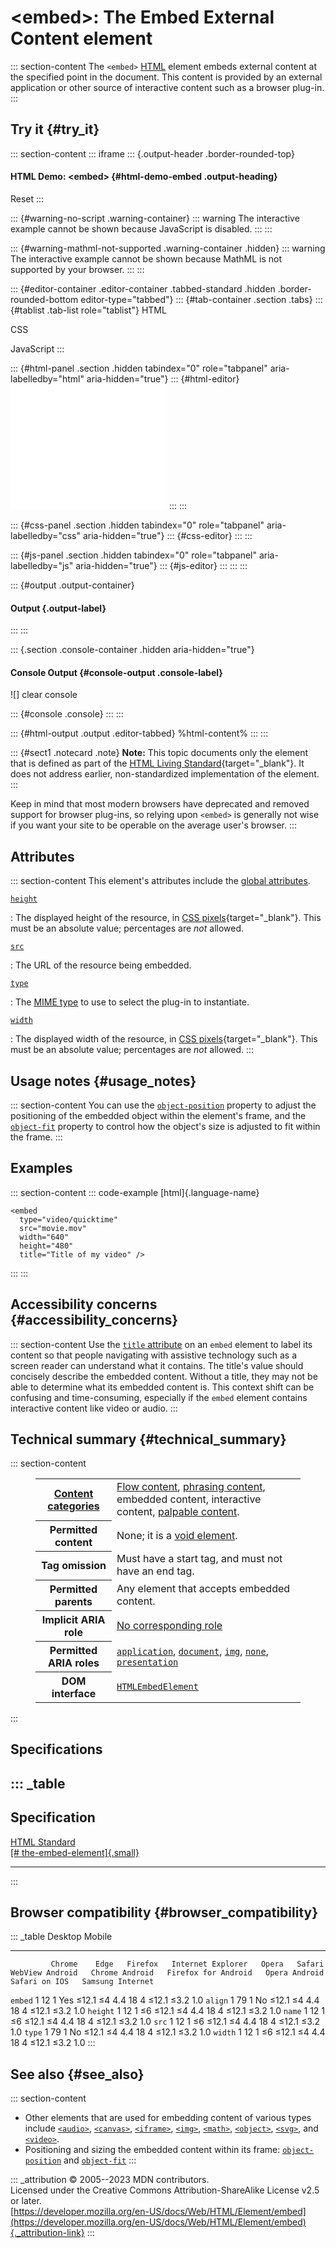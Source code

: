 

# \<embed\>: The Embed External Content element



::: section-content
The `<embed>` [HTML](../index) element embeds external content at the
specified point in the document. This content is provided by an external
application or other source of interactive content such as a browser
plug-in.
:::

## Try it {#try_it}

::: section-content
::: iframe
::: {.output-header .border-rounded-top}
#### HTML Demo: \<embed\> {#html-demo-embed .output-heading}

Reset
:::

::: {#warning-no-script .warning-container}
::: warning
The interactive example cannot be shown because JavaScript is disabled.
:::
:::

::: {#warning-mathml-not-supported .warning-container .hidden}
::: warning
The interactive example cannot be shown because MathML is not supported
by your browser.
:::
:::

::: {#editor-container .editor-container .tabbed-standard .hidden .border-rounded-bottom editor-type="tabbed"}
::: {#tab-container .section .tabs}
::: {#tablist .tab-list role="tablist"}
HTML

CSS

JavaScript
:::

::: {#html-panel .section .hidden tabindex="0" role="tabpanel" aria-labelledby="html" aria-hidden="true"}
::: {#html-editor}
    <embed type="video/webm" src="/media/cc0-videos/flower.mp4" width="250" height="200" />
:::
:::

::: {#css-panel .section .hidden tabindex="0" role="tabpanel" aria-labelledby="css" aria-hidden="true"}
::: {#css-editor}
:::
:::

::: {#js-panel .section .hidden tabindex="0" role="tabpanel" aria-labelledby="js" aria-hidden="true"}
::: {#js-editor}
:::
:::
:::

::: {#output .output-container}
#### Output {.output-label}
:::
:::

::: {.section .console-container .hidden aria-hidden="true"}
#### Console Output {#console-output .console-label}

![]
clear console

::: {#console .console}
:::
:::

::: {#html-output .output .editor-tabbed}
%html-content%
:::
:::

::: {#sect1 .notecard .note}
**Note:** This topic documents only the element that is defined as part
of the [HTML Living
Standard](https://html.spec.whatwg.org/multipage/iframe-embed-object.html#the-embed-element){target="_blank"}.
It does not address earlier, non-standardized implementation of the
element.
:::

Keep in mind that most modern browsers have deprecated and removed
support for browser plug-ins, so relying upon `<embed>` is generally not
wise if you want your site to be operable on the average user\'s
browser.
:::

## Attributes

::: section-content
This element\'s attributes include the [global
attributes](../global_attributes).

[`height`](#height)

:   The displayed height of the resource, in [CSS
    pixels](https://drafts.csswg.org/css-values/#px){target="_blank"}.
    This must be an absolute value; percentages are *not* allowed.

[`src`](#src)

:   The URL of the resource being embedded.

[`type`](#type)

:   The [MIME
    type](https://developer.mozilla.org/en-US/docs/Glossary/MIME_type)
    to use to select the plug-in to instantiate.

[`width`](#width)

:   The displayed width of the resource, in [CSS
    pixels](https://drafts.csswg.org/css-values/#px){target="_blank"}.
    This must be an absolute value; percentages are *not* allowed.
:::

## Usage notes {#usage_notes}

::: section-content
You can use the
[`object-position`](https://developer.mozilla.org/en-US/docs/Web/CSS/object-position)
property to adjust the positioning of the embedded object within the
element\'s frame, and the
[`object-fit`](https://developer.mozilla.org/en-US/docs/Web/CSS/object-fit)
property to control how the object\'s size is adjusted to fit within the
frame.
:::

## Examples

::: section-content
::: code-example
[html]{.language-name}

``` {signature="tYYdqDwXFd6cdGnvO0Hh6rTFsyzUtoUyVX2rrRCgMGQ=" data-language="html"}
<embed
  type="video/quicktime"
  src="movie.mov"
  width="640"
  height="480"
  title="Title of my video" />
```
:::
:::

## Accessibility concerns {#accessibility_concerns}

::: section-content
Use the [`title` attribute](../global_attributes/title) on an `embed`
element to label its content so that people navigating with assistive
technology such as a screen reader can understand what it contains. The
title\'s value should concisely describe the embedded content. Without a
title, they may not be able to determine what its embedded content is.
This context shift can be confusing and time-consuming, especially if
the `embed` element contains interactive content like video or audio.
:::

## Technical summary {#technical_summary}

::: section-content
<figure class="table-container">
<div class="_table">
<table class="properties">
<tbody>
<tr class="odd">
<th scope="row"><a href="../content_categories">Content
categories</a></th>
<td><a href="../content_categories#flow_content">Flow content</a>, <a
href="../content_categories#phrasing_content">phrasing content</a>,
embedded content, interactive content, <a
href="../content_categories#palpable_content">palpable content</a>.</td>
</tr>
<tr class="even">
<th scope="row">Permitted content</th>
<td>None; it is a <a
href="https://developer.mozilla.org/en-US/docs/Glossary/Void_element">void
element</a>.</td>
</tr>
<tr class="odd">
<th scope="row">Tag omission</th>
<td>Must have a start tag, and must not have an end tag.</td>
</tr>
<tr class="even">
<th scope="row">Permitted parents</th>
<td>Any element that accepts embedded content.</td>
</tr>
<tr class="odd">
<th scope="row">Implicit ARIA role</th>
<td><a href="https://www.w3.org/TR/html-aria/#dfn-no-corresponding-role"
target="_blank">No corresponding role</a></td>
</tr>
<tr class="even">
<th scope="row">Permitted ARIA roles</th>
<td><a
href="https://developer.mozilla.org/en-US/docs/Web/Accessibility/ARIA/Roles/application_role"><code>application</code></a>,
<a
href="https://developer.mozilla.org/en-US/docs/Web/Accessibility/ARIA/Roles/document_role"><code>document</code></a>,
<a
href="https://developer.mozilla.org/en-US/docs/Web/Accessibility/ARIA/Roles/img_role"><code>img</code></a>,
<a
href="https://developer.mozilla.org/en-US/docs/Web/Accessibility/ARIA/Roles/none_role"><code>none</code></a>,
<a
href="https://developer.mozilla.org/en-US/docs/Web/Accessibility/ARIA/Roles/presentation_role"><code>presentation</code></a></td>
</tr>
<tr class="odd">
<th scope="row">DOM interface</th>
<td><a
href="https://developer.mozilla.org/en-US/docs/Web/API/HTMLEmbedElement"><code>HTMLEmbedElement</code></a></td>
</tr>
</tbody>
</table>

</figure>
:::

## Specifications

::: _table
  ----------------------------------------------------------------------------------------------------------------
  Specification
  ----------------------------------------------------------------------------------------------------------------
  [HTML Standard\
  [\#
  the-embed-element]{.small}](https://html.spec.whatwg.org/multipage/iframe-embed-object.html#the-embed-element)

  ----------------------------------------------------------------------------------------------------------------
:::

## Browser compatibility {#browser_compatibility}

::: _table
             Desktop                                                         Mobile                                                                                   
  ---------- --------- ------ --------- ------------------- ------- -------- ----------------- ---------------- --------------------- --------------- --------------- ------------------
             Chrome    Edge   Firefox   Internet Explorer   Opera   Safari   WebView Android   Chrome Android   Firefox for Android   Opera Android   Safari on IOS   Samsung Internet
  `embed`    1         12     1         Yes                 ≤12.1   ≤4       4.4               18               4                     ≤12.1           ≤3.2            1.0
  `align`    1         79     1         No                  ≤12.1   ≤4       4.4               18               4                     ≤12.1           ≤3.2            1.0
  `height`   1         12     1         ≤6                  ≤12.1   ≤4       4.4               18               4                     ≤12.1           ≤3.2            1.0
  `name`     1         12     1         ≤6                  ≤12.1   ≤4       4.4               18               4                     ≤12.1           ≤3.2            1.0
  `src`      1         12     1         ≤6                  ≤12.1   ≤4       4.4               18               4                     ≤12.1           ≤3.2            1.0
  `type`     1         79     1         No                  ≤12.1   ≤4       4.4               18               4                     ≤12.1           ≤3.2            1.0
  `width`    1         12     1         ≤6                  ≤12.1   ≤4       4.4               18               4                     ≤12.1           ≤3.2            1.0
:::

## See also {#see_also}

::: section-content
-   Other elements that are used for embedding content of various types
    include [`<audio>`](audio), [`<canvas>`](canvas),
    [`<iframe>`](iframe), [`<img>`](img),
    [`<math>`](https://developer.mozilla.org/en-US/docs/Web/MathML/Element/math),
    [`<object>`](object),
    [`<svg>`](https://developer.mozilla.org/en-US/docs/Web/SVG/Element/svg),
    and [`<video>`](video).
-   Positioning and sizing the embedded content within its frame:
    [`object-position`](https://developer.mozilla.org/en-US/docs/Web/CSS/object-position)
    and
    [`object-fit`](https://developer.mozilla.org/en-US/docs/Web/CSS/object-fit)
:::

::: _attribution
© 2005--2023 MDN contributors.\
Licensed under the Creative Commons Attribution-ShareAlike License v2.5
or later.\
[https://developer.mozilla.org/en-US/docs/Web/HTML/Element/embed](https://developer.mozilla.org/en-US/docs/Web/HTML/Element/embed){._attribution-link}
:::

